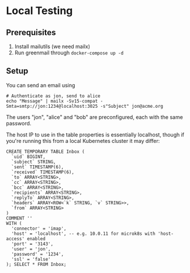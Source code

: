 # Local Testing

## Prerequisites

1. Install mailutils (we need mailx)
2. Run greenmail through `docker-compose up -d`

## Setup

You can send an email using

```
# Authenticate as jon, send to alice
echo "Message" | mailx -Sv15-compat -Smta=smtp://jon:1234@localhost:3025 -s"Subject" jon@acme.org
```

The users "jon", "alice" and "bob" are preconfigured, each with the same password.

The host IP to use in the table properties is essentially localhost, though if you're running this from a local Kubernetes cluster it may differ:

```
CREATE TEMPORARY TABLE Inbox (
  `uid` BIGINT,
  `subject` STRING,
  `sent` TIMESTAMP(6),
  `received` TIMESTAMP(6),
  `to` ARRAY<STRING>,
  `cc` ARRAY<STRING>,
  `bcc` ARRAY<STRING>,
  `recipients` ARRAY<STRING>,
  `replyTo` ARRAY<STRING>,
  `headers` ARRAY<ROW<`k` STRING, `v` STRING>>,
  `from` ARRAY<STRING>
)
COMMENT ''
WITH (
  'connector' = 'imap',
  'host' = 'localhost', -- e.g. 10.0.11 for microk8s with 'host-access' enabled
  'port' = '3143',
  'user' = 'jon',
  'password' = '1234',
  'ssl' = 'false'
); SELECT * FROM Inbox;
```
